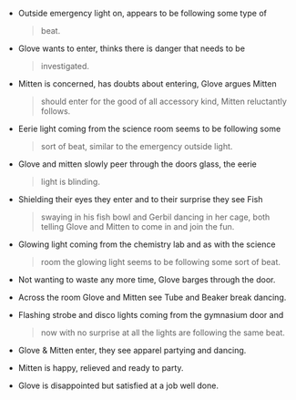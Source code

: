 -   Outside emergency light on, appears to be following some type of
    > beat.

-   Glove wants to enter, thinks there is danger that needs to be
    > investigated.

-   Mitten is concerned, has doubts about entering, Glove argues Mitten
    > should enter for the good of all accessory kind, Mitten
    > reluctantly follows.

-   Eerie light coming from the science room seems to be following some
    > sort of beat, similar to the emergency outside light.

-   Glove and mitten slowly peer through the doors glass, the eerie
    > light is blinding.

-   Shielding their eyes they enter and to their surprise they see Fish
    > swaying in his fish bowl and Gerbil dancing in her cage, both
    > telling Glove and Mitten to come in and join the fun.

-   Glowing light coming from the chemistry lab and as with the science
    > room the glowing light seems to be following some sort of beat.

-   Not wanting to waste any more time, Glove barges through the door.

-   Across the room Glove and Mitten see Tube and Beaker break dancing.

-   Flashing strobe and disco lights coming from the gymnasium door and
    > now with no surprise at all the lights are following the same
    > beat.

-   Glove & Mitten enter, they see apparel partying and dancing.

-   Mitten is happy, relieved and ready to party.

-   Glove is disappointed but satisfied at a job well done.
